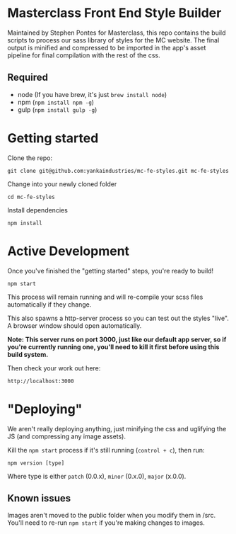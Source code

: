 # Masterclass Front End Style Builder
Maintained by Stephen Pontes for Masterclass, this repo contains the build scripts to process our sass library of styles for the MC website.  The final output is minified and compressed to be imported in the app's asset pipeline for final compilation with the rest of the css.

## Required
- node (If you have brew, it's just `brew install node`)
- npm (`npm install npm -g`)
- gulp (`npm install gulp -g`)

# Getting started
Clone the repo:
```
git clone git@github.com:yankaindustries/mc-fe-styles.git mc-fe-styles
```

Change into your newly cloned folder
```
cd mc-fe-styles
```

Install dependencies
```
npm install
```

# Active Development
Once you've finished the "getting started" steps, you're ready to build!

```
npm start
```

This process will remain running and will re-compile your scss files automatically if they change.

This also spawns a http-server process so you can test out the styles "live".  A browser window should open automatically.


**Note: This server runs on port 3000, just like our default app server, so if you're currently running one, you'll need to kill it first before using this build system.**

Then check your work out here:

```
http://localhost:3000
```


# "Deploying"
We aren't really deploying anything, just minifying the css and uglifying the JS (and compressing any image assets).

Kill the `npm start` process if it's still running (`control + c`), then run:

```
npm version [type]
```

Where type is either `patch` (0.0.x), `minor` (0.x.0), `major` (x.0.0).

## Known issues
Images aren't moved to the public folder when you modify them in /src.  You'll need to re-run `npm start` if you're making changes to images.